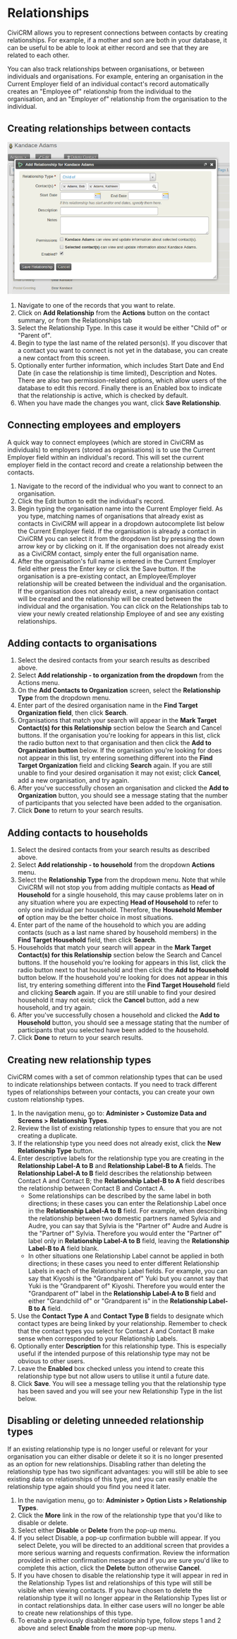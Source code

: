 # Relationships

CiviCRM allows you to represent connections between contacts by creating
relationships. For example, if a mother and son are both in your
database, it can be useful to be able to look at either record and see
that they are related to each other.

You can also track relationships between organisations, or between
individuals and organisations. For example, entering an organisation in
the Current Employer field of an individual contact's record
automatically creates an "Employee of" relationship from the individual
to the organisation, and an "Employer of" relationship from the
organisation to the individual.

## Creating relationships between contacts

![image](../img/4.5%20Add%20Relationship.png)

1.  Navigate to one of the records that you want to relate.
2.  Click on **Add Relationship** from the **Actions** button on the
    contact summary, or from the Relationships tab
3.  Select the Relationship Type. In this case it would be either "Child
    of" or "Parent of".
4.  Begin to type the last name of the related person(s). If you
    discover that a contact you want to connect is not yet in the
    database, you can create a new contact from this screen.
5.  Optionally enter further information, which includes Start Date and
    End Date (in case the relationship is time limited), Description and
    Notes. There are also two permission-related options, which allow
    users of the database to edit this record. Finally there is an
    Enabled box to indicate that the relationship is active, which is
    checked by default.
6.  When you have made the changes you want, click **Save
    Relationship**.

## Connecting employees and employers

A quick way to connect employees (which are stored in CiviCRM as
individuals) to employers (stored as organisations) is to use the
Current Employer field within an individual's record. This will set the
current employer field in the contact record and create a relationship
between the contacts.

1.  Navigate to the record of the individual who you want to connect to
    an organisation.
2.  Click the Edit button to edit the individual's record.
3.  Begin typing the organisation name into the Current Employer field.
    As you type, matching names of organisations that already exist as
    contacts in CiviCRM will appear in a dropdown autocomplete list
    below the Current Employer field. If the organisation is already a
    contact in CiviCRM you can select it from the dropdown list by
    pressing the down arrow key or by clicking on it. If the
    organisation does not already exist as a CiviCRM contact, simply
    enter the full organisation name.
4.  After the organisation's full name is entered in the Current
    Employer field either press the Enter key or click the Save button.
    If the organisation is a pre-existing contact, an Employee/Employer
    relationship will be created between the individual and the
    organisation. If the organisation does not already exist, a new
    organisation contact will be created and the relationship will be
    created between the individual and the organisation. You can click
    on the Relationships tab to view your newly created relationship
    Employee of and see any existing relationships.

## Adding contacts to organisations

1.  Select the desired contacts from your search results as described
    above.
2.  Select **Add relationship - to organization from the dropdown** from the Actions menu.
3.  On the **Add Contacts to Organization** screen, select the **Relationship
    Type** from the dropdown menu.
4.  Enter part of the desired organisation name in the **Find Target
    Organization field**, then click **Search**.
5.  Organisations that match your search will appear in the **Mark Target
    Contact(s) for this Relationship** section below the Search and
    Cancel buttons. If the organisation you're looking for appears in
    this list, click the radio button next to that organisation and then
    click the **Add to Organization button** below. If the organisation
    you're looking for does not appear in this list, try entering
    something different into the **Find Target Organization** field and
    clicking **Search** again. If you are still unable to find your desired
    organisation it may not exist; click **Cancel**, add a new organisation,
    and try again.
6.  After you've successfully chosen an organisation and clicked the **Add
    to Organization** button, you should see a message stating that the
    number of participants that you selected have been added to the
    organisation.
7.  Click **Done** to return to your search results.

## Adding contacts to households

1.  Select the desired contacts from your search results as described
    above.
2.  Select **Add relationship - to household** from the dropdown **Actions** menu.
3.  Select the **Relationship Type** from the dropdown menu. Note that while
    CiviCRM will not stop you from adding multiple contacts as **Head of
    Household** for a single household, this may cause problems later on
    in any situation where you are expecting **Head of Household** to refer
    to only one individual per household. Therefore, the **Household
    Member of** option may be the better choice in most situations.
4.  Enter part of the name of the household to which you are adding
    contacts (such as a last name shared by household members) in the
    **Find Target Household** field, then click **Search**.
5.  Households that match your search will appear in the **Mark Target
    Contact(s) for this Relationship** section below the Search and
    Cancel buttons. If the household you're looking for appears in this
    list, click the radio button next to that household and then click
    the **Add to Household** button below. If the household you're looking
    for does not appear in this list, try entering something different
    into the **Find Target Household** field and clicking **Search** again. If
    you are still unable to find your desired household it may not
    exist; click the **Cancel** button, add a new household, and try again.
6.  After you've successfully chosen a household and clicked the **Add to
    Household** button, you should see a message stating that the number
    of participants that you selected have been added to the household.
7.  Click **Done** to return to your search results.

## Creating new relationship types

CiviCRM comes with a set of common relationship types that can be
    used to indicate relationships between contacts. If you need to
    track different types of relationships between your contacts, you
    can create your own custom relationship types.

1.  In the navigation menu, go to: **Administer > Customize Data and
    Screens > Relationship Types**.
2.  Review the list of existing relationship types to ensure that you
    are not creating a duplicate.
3.  If the relationship type you need does not already exist, click the
    **New Relationship Type** button.
4.  Enter descriptive labels for the relationship type you are creating
    in the **Relationship Label-A to B** and **Relationship Label-B to A**
    fields. The **Relationship Label-A to B** field describes the
    relationship between Contact A and Contact B; the **Relationship
    Label-B to A** field describes the relationship between Contact B and
    Contact A.  
      -  Some relationships can be described by the same label in both
    directions; in these cases you can enter the Relationship Label once
    in the **Relationship Label-A to B** field. For example, when
    describing the relationship between two domestic partners named
    Sylvia and Audre, you can say that Sylvia is the "Partner of" Audre
    and Audre is the "Partner of" Sylvia. Therefore you would enter the
    "Partner of" label only in **Relationship Label-A to B** field,
    leaving the **Relationship Label-B to A** field blank.
      -  In other situations one Relationship Label cannot be applied in both
    directions; in these cases you need to enter different Relationship
    Labels in each of the Relationship Label fields. For example, you
    can say that Kiyoshi is the "Grandparent of" Yuki but you cannot say
    that Yuki is the "Grandparent of" Kiyoshi. Therefore you would enter
    the "Grandparent of" label in the **Relationship Label-A to B** field
    and either "Grandchild of" or "Grandparent is" in the **Relationship
    Label-B to A** field.
7.  Use the **Contact Type A** and **Contact Type B** fields to designate which
    contact types are being linked by your relationship. Remember to
    check that the contact types you select for Contact A and Contact B
    make sense when corresponded to your Relationship Labels.
8.  Optionally enter **Description** for this relationship type. This is
    especially useful if the intended purpose of this relationship type
    may not be obvious to other users.
9.  Leave the **Enabled** box checked unless you intend to create this
    relationship type but not allow users to utilise it until a future
    date.
10. Click **Save**. You will see a message telling you that the relationship
    type has been saved and you will see your new Relationship Type in
    the list below.


## Disabling or deleting unneeded relationship types

If an existing relationship type is no longer useful or relevant for
your organisation you can either disable or delete it so it is no longer
presented as an option for new relationships. Disabling rather than
deleting the relationship type has two significant advantages: you will
still be able to see existing data on relationships of this type, and
you can easily enable the relationship type again should you find you
need it later.

1.  In the navigation menu, go to: **Administer > Option Lists >
    Relationship Types**.
2.  Click the **More** link in the row of the relationship type that you'd
    like to disable or delete.
3.  Select either **Disable** or **Delete** from the pop-up menu.
4.  If you select Disable, a pop-up confirmation bubble will appear. If
    you select Delete, you will be directed to an additional screen that
    provides a more serious warning and requests confirmation. Review
    the information provided in either confirmation message and if you
    are sure you'd like to complete this action, click the **Delete**
    button otherwise **Cancel**.
5.  If you have chosen to disable the relationship type it will appear
    in red in the Relationship Types list and relationships of this type
    will still be visible when viewing contacts. If you have chosen to
    delete the relationship type it will no longer appear in the
    Relationship Types list or in contact relationships data. In either
    case users will no longer be able to create new relationships of
    this type.
6.  To enable a previously disabled relationship type, follow steps 1
    and 2 above and select **Enable** from the **more** pop-up menu.

